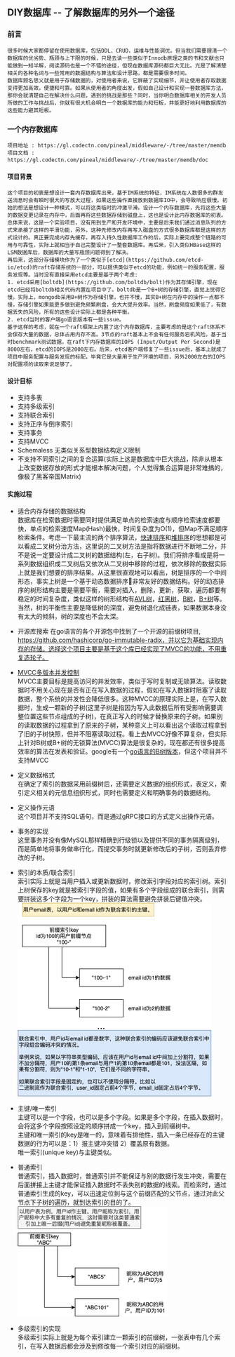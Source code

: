 ## DIY数据库 -- 了解数据库的另外一个途径

### 前言
    很多时候大家都停留在使用数据库，包括DDL，CRUD，运维与性能调优。但当我们需要理清一个数据库的优劣势、瓶颈与上下限的时候，只是去读一些类似于Innodb原理之类的书和文献也只能做到一知半解，阅读源码也是一个不错的途径，但现在数据库源码都巨大无比。光是了解清楚相关的各种名词与一些常用的数据结构与算法和设计思路，都是需要很多时间。    
    数据库顾名思义就是用于存储数据的，对使用者来说，它屏蔽了实现细节，并让使用者存取数据变得更加高效，便捷和可靠。如果从使用者的角度出发，假如自己设计和实现一套数据库方法，那你会就清楚自己在解决什么问题，遇到的挑战是那些？同时，当你明白数据库相关的开发人员所做的工作与挑战后，你就有很大机会明白一个数据库的能力和短板，并能更好地利用数据库的这些能力避其短板。    

 ### 一个内存数据库
    项目地址 : https://gl.codectn.com/pineal/middleware/-/tree/master/memdb
    项目文档 : https://gl.codectn.com/pineal/middleware/-/tree/master/memdb/doc   

   #### 项目背景    

    这个项目的初衷是想设计一套内存数据库出来，基于IM系统的特征，IM系统在人数很多的群发送消息时会有瞬时很大的写放大过程，如果这些操作直接放到数据库IO中，会导致响应很慢。初始的想法是想设计一种模式，可以将这类临时的冲激平滑。设计一个内存数据库，先将这些大量的数据变更记录在内存中，后面再将这些数据存储到磁盘上，这也是设计此内存数据库的初衷。  总体来说，这是一个实验项目，没有用到生产和开发环境中，主要是后来我们通过消息队列的方式来承接了这样的平滑功能，另外，这种先修改内存再写入磁盘的方式很多数据库都是这样的方式设计的。真正要完成内存先缓存，再存入持久性数据库工作的后，实际上要完成整个链路的可用与可靠性，实际上就相当于自己完整设计了一整套数据库。再后来，引入类似HBase这样的LSM数据库后，数据库的大量写瓶颈问题得到了解决。     
    再后来，这部分存储模块作为了一个类似于[etcd](https://github.com/etcd-io/etcd)的raft存储系统的一部分，可以提供类似于etcd的功能，例如统一的服务配置，服务发现等。当时没有直接采用etcd主要是基于两个考虑:
    1. etcd采用[boltdb](https://github.com/boltdb/bolt)作为其存储引擎，现在etcd已经将boltdb相关代码内置在项目中了。boltdb是一个B+树的存储引擎，直觉上觉得它慢。实际上，mongodb采用B+树作为存储引擎，也并不慢，其实B+树在内存中的操作一点都不慢，存储引擎如果能更多做到避免频繁刷盘，会大大提升效率。当然，刷盘频度如果低了，有数据丢失的风险，所有的这些设计实际上都是各种平衡。    
    2. etcd当时的客户端go语言版本有一些issue。   
    基于这样的考虑，就在一个raft框架上内置了这个内存数据库，主要考虑的是这个raft体系不会保存大量的数据，总体占用内存不高。3节点的raft基本上不会有任何服务宕机风险。基于当时benchmark测试数据，在raft下内存数据库的IOPS (Input/Output Per Second)是8000左右，etcd的IOPS是2000左右。后来，etcd客户端修复了一些issue后，基本上就成了项目中服务配置与服务发现的标配，毕竟它是大量用于生产环境的项目，另外2000左右的IOPS对配置项的读取来说足够了。

   #### 设计目标

  - 支持多表
  - 支持多级索引
  - 支持联合索引
  - 支持正序与倒序索引
  - 支持事务
  - 支持MVCC
  - Schemaless 无类似关系型数据结构定义限制
  - 不支持不同索引之间的复合运算(实际上这是数据库中巨大挑战，除非从根本上改变数据存放的形式才能根本解决问题，个人觉得集合运算是非常难搞的，像极了黑客帝国Matrix)
   
   #### 实施过程

- 适合内存存储的数据结构    
    数据库在检索数据时需要同时提供满足单点的检索速度与顺序检索速度都要快，单点的检索速度Map(Hash)最快，时间复杂度为O(1)，但Map不满足顺序检索条件。考虑一下最主流的两个排序算法，[快速排序](https://zh.wikipedia.org/wiki/%E5%BF%AB%E9%80%9F%E6%8E%92%E5%BA%8F)和[堆排序](https://zh.wikipedia.org/wiki/%E5%A0%86%E6%8E%92%E5%BA%8F)的思想都是可以看成二叉树分治方法，这里说的二叉树方法是指将数据进行不断地二分，并不是说一定要设计成二叉树的数据结构(左，右子树)。我们将排序看成是将一系列数据组织成二叉树后又依次从二叉树中移除的过程，依次移除的数据实际上就是我们想要的排序结果。从这里很直观地可以看出，树是排序的一个中间形态，事实上树是一个基于动态数据排序非常友好的数据结构。好的动态排序的树形结构主要是需要平衡，需要对插入，删除，更新，获取，遍历都要有稳定的时间复杂度，类似这样的树形结构有[AVL树](https://zh.wikipedia.org/wiki/AVL%E6%A0%91)，[红黑树](https://zh.wikipedia.org/wiki/%E7%BA%A2%E9%BB%91%E6%A0%91)，[B树](https://zh.wikipedia.org/wiki/B%E6%A0%91)，[B+树](https://zh.wikipedia.org/wiki/B+%E6%A0%91)等。当然，树的平衡性主要是降低树的深度，避免树退化成链表，如果数据本身没有太大的倾斜，树的深度也不会太深。    

- 开源库搜索
    在go语言的各个开源包中找到了一个开源的前缀树项目, https://github.com/hashicorp/go-immutable-radix，并以它为基础实现内存的存储。选择这个项目主要是基于这个库已经实现了MVCC的功能，不用重复造轮子。  

- [MVCC多版本并发控制](https://zh.wikipedia.org/wiki/%E5%A4%9A%E7%89%88%E6%9C%AC%E5%B9%B6%E5%8F%91%E6%8E%A7%E5%88%B6)   
   MVCC主要目标是提高访问的并发效率，类似于写时复制或无锁算法。读取数据时不用关心现在是否有正在写入数据的过程，假如在写入数据时阻塞了读取数据，整个系统的并发性会降低很多。这种MVCC的原理实际上是，在写入数据时，生成一颗新的子树(这里子树是指因为写入此数据后所有受影响需要调整位置这些节点组成的子树)，在真正写入的时候才替换原来的子树。如果别的读取数据的过程拿到了原来的子树，某种意义上可以看出这个读取过程拿到了旧的子树快照，但并不阻塞读取过程。看上去MVCC好像不算复杂，但实际上针对B树或B+树的无锁算法(MVCC)算法是很复杂的，现在都还有很多提高效率的算法在发表和验证。google有一个[go语言的B树版本](https://github.com/google/btree)，但这个项目并不支持MVCC

- 定义数据格式   
   在确定了索引的数据采用前缀树后，还需要定义数据的组织形式，表定义，索引定义相关的元信息组织形式，同时也需要定义和明确事务的数据结构。

 - 定义操作元语   
   这个项目并不支持SQL语句，而是通过gRPC接口的方式定义出操作元语。

 - 事务的实现   
   这里事务并没有像MySQL那样精确到行级锁以及提供不同的事务隔离级别，而是简单地将事务做串行化，而提交事务时就更新修改后的子树，否则丢弃修改的子树。

 - 索引的本质/联合索引   
   索引实际上就是当用户插入或更新数据时，修改索引字段对应的索引树。索引上树保存的key就是被索引字段的值，如果有多个字段组成的联合索引，则需要拼装这多个字段为一个key，拼装的算法需要避免拼装后键值冲突。
   ![union_index](./assets/union_index.png)

 - 主键/唯一索引   
   主键可以是一个字段，也可以是多个字段。如果是多个字段，在插入数据时，会将这多个字段按照设定的顺序拼成一个key，插入到前缀树中。   
   主键和唯一索引的key是唯一的，意味着有排他性，插入一条已经存在的主键数据的行为可以是：1）报主键冲突错 2）覆盖原有数据。  
   唯一索引(unique key)与主键类似。
 
 - 普通索引     
   普通索引，插入数据时，普通索引并不能保证与别的数据行发生冲突，需要在后面拼接上主键才能保证插入数据时不丢失别的数据的线索。而检索时，通过普通索引生成的key，可以迅速定位到与这个前缀匹配的父节点，通过对此父节点下子树的遍历，就到达索引的目的了。
   ![noarmal_index](./assets/normal_index.png)

 - 多级索引的实现    
   多级索引实际上就是为每个索引建立一颗索引的前缀树，一张表中有几个索引，在写入数据后都会涉及到修改每一个索引对应的前缀树。

   

            